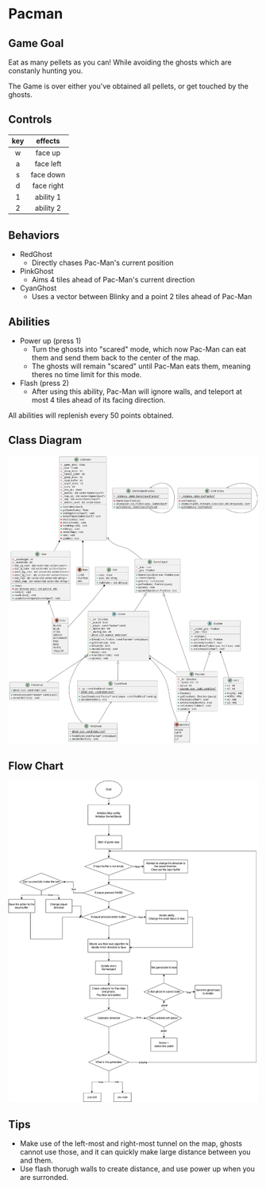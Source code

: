 # Pacman
## Game Goal
Eat as many pellets as you can! While avoiding the ghosts which are constanly hunting you.

The Game is over either you've obtained all pellets, or get touched by the ghosts.

## Controls
| key | effects |
| :--: | :--: |
| w  | face up |
| a  | face left |
| s  | face down |
| d  | face right |
| 1  | ability 1 |
| 2  | ability 2 |

## Behaviors
- RedGhost
    - Directly chases Pac-Man's current position
- PinkGhost
    - Aims 4 tiles ahead of Pac-Man's current direction
- CyanGhost
    - Uses a vector between Blinky and a point 2 tiles ahead of Pac-Man
## Abilities
- Power up (press 1) 
    - Turn the ghosts into "scared" mode, which now Pac-Man can eat them and send them back to the center of the map.
    - The ghosts will remain "scared" until Pac-Man eats them, meaning theres no time limit for this mode.
- Flash (press 2)
    - After using this ability, Pac-Man will ignore walls, and teleport at most 4 tiles ahead of its facing direction.

All abilities will replenish every 50 points obtained.

## Class Diagram
![classdiagram](diagram.png)

## Flow Chart
![flowchart](flowchart.png)

## Tips 
- Make use of the left-most and right-most tunnel on the map, ghosts cannot use those, and it can quickly make large distance between you and them.
- Use flash thorugh walls to create distance, and use power up when you are surronded.

